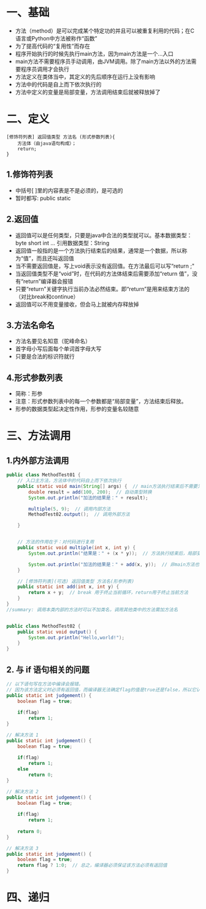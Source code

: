 # 一、基础 

- 方法（method）是可以完成某个特定功的并且可以被重复利用的代码；在C语言或Python中方法被称作“函数”
- 为了提高代码的“复用性”而存在
- 程序开始执行的时候先执行main方法，因为main方法是一个...入口
- main方法不需要程序员手动调用，由JVM调用。除了main方法以外的方法需要程序员调用才会执行
- 方法定义在类体当中，其定义的先后顺序在运行上没有影响
- 方法中的代码是自上而下依次执行的
- 方法中定义的变量是局部变量，方法调用结束后就被释放掉了

# 二、定义

```
[修饰符列表] 返回值类型 方法名 (形式参数列表){
    方法体（由java语句构成）；
    return;
}
```

## 1.修饰符列表

- 中括号[ ]里的内容表是不是必须的，是可选的
- 暂时都写: public static


## 2.返回值

- 返回值可以是任何类型，只要是java中合法的类型就可以。基本数据类型：byte short int ... 引用数据类型：String
- 返回值一般指的是一个方法执行结束后的结果，通常是一个数据，所以称为“值”，而且还叫返回值
- 当不需要返回值是，写上void表示没有返回值。在方法最后可以写“return ;"
- 当返回值类型不是“void”时，在代码的方法体结束后需要添加“return 值”，没有“return”编译器会报错
- 只要“return”关键字执行当前办法必然结束。即“return”是用来结束方法的（对比break和continue）
- 返回值可以不用变量接收，但会马上就被内存释放掉

## 3.方法名命名

- 方法名要见名知意（驼峰命名）
- 首字母小写后面每个单词首字母大写
- 只要是合法的标识符就行

## 4.形式参数列表
- 简称：形参
- 注意：形式参数列表中的每一个参数都是“局部变量”，方法结束后释放。
- 形参的数据类型起决定性作用，形参的变量名较随意

# 三、方法调用

## 1.内外部方法调用

```java
public class MethodTest01 {
    // 入口主方法，方法体中的代码自上而下依次执行
    public static void main(String[] args) {  // main方法执行结束后不需要为JVM返回结果，所以返回值类型为"void"
        double result = add(100, 200);  // 自动类型转换
        System.out.println("加法的结果是：" + result);

        multiple(5, 9);  // 调用内部方法
        MethodTest02.output();  // 调用外部方法

    }


    // 方法的作用在于：对代码进行复用
    public static void multiple(int x, int y) {
        System.out.println("结果是：" + (x * y));  // 方法执行结束后，局部变量占用的内存会自动释放

        System.out.println("加法的结果是：" + add(x, y));  // 非main方法也可调用其他方法
    }

    // [修饰符列表](可选) 返回值类型 方法名(形参列表)
    public static int add(int x, int y) {
        return x + y;  // break 用于终止当前循环，return用于终止当前方法
    }
}
//summary: 调用本类内部的方法时可以不加类名，调用其他类中的方法需加方法名

```

```java

public class MethodTest02 {
    public static void output() {
        System.out.println("Hello,world!");
    }
}

```

## 2. 与 if 语句相关的问题

```java
// 以下语句写在方法中编译会报错。
// 因为该方法定义时必须有返回值，而编译器无法确定flag的值是true还是false，所以它认为if(flag)可能不执行
public static int judgement() {
    boolean flag = true;
    
    if(flag)
        return 1;
}

// 解决方法 1
public static int judgement() {
    boolean flag = true;
    
    if(flag)
        return 1;
    else
        return 0;
}

// 解决方法 2
public static int judgement() {
    boolean flag = true;
    
    if(flag)
        return 1;
    
    return 0;
}

// 解决方法 3
public static int judgement() {
    boolean flag = true;
    return flag ? 1:0;  // 总之，编译器必须保证该方法必须有返回值
}
```

# 四、递归
